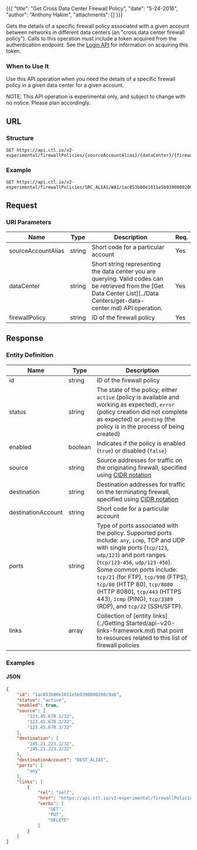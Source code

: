{{{
  "title": "Get Cross Data Center Firewall Policy",
  "date": "5-24-2016",
  "author": "Anthony Hakim",
  "attachments": []
}}}

Gets the details of a specific firewall policy associated with a given account between networks in different data centers (an "cross data center firewall policy"). Calls to this operation must include a token acquired from the authentication endpoint. See the [Login API](../Authentication/login.md) for information on acquiring this token.

### When to Use It

Use this API operation when you need the details of a specific firewall policy in a given data center for a given account.

  NOTE: This API operation is experimental only, and subject to change with no notice. Please plan accordingly.

## URL

### Structure

    GET https://api.ctl.io/v2-experimental/firewallPolicies/{sourceAccountAlias}/{dataCenter}/{firewallPolicy}

### Example

    GET https://api.ctl.io/v2-experimental/firewallPolicies/SRC_ALIAS/WA1/1ac853b00e1011e5b9390800200c9a66

## Request

### URI Parameters

| Name | Type | Description | Req. |
| --- | --- | --- | --- |
| sourceAccountAlias | string | Short code for a particular account | Yes |
| dataCenter | string | Short string representing the data center you are querying. Valid codes can be retrieved from the [Get Data Center List](../Data Centers/get-data-center.md) API operation. | Yes |
| firewallPolicy | string | ID of the firewall policy  | Yes |

## Response

### Entity Definition

| Name | Type | Description |
| --- | --- | --- |
| id | string | ID of the firewall policy  |
| status | string | The state of the policy; either `active` (policy is available and working as expected), `error` (policy creation did not complete as expected) or `pending` (the policy is in the process of being created) |
| enabled | boolean | Indicates if the policy is enabled (`true`) or disabled (`false`) |
| source | string | Source addresses for traffic on the originating firewall, specified using [CIDR notation](http://en.wikipedia.org/wiki/Classless_Inter-Domain_Routing) |
| destination | string | Destination addresses for traffic on the terminating firewall, specified using [CIDR notation](http://en.wikipedia.org/wiki/Classless_Inter-Domain_Routing) |
| destinationAccount | string | Short code for a particular account |
| ports | string | Type of ports associated with the policy. Supported ports include: `any`, `icmp`, TCP and UDP with single ports (`tcp/123`, `udp/123`) and port ranges (`tcp/123-456`, `udp/123-456`). Some common ports include: `tcp/21` (for FTP), `tcp/990` (FTPS), `tcp/80` (HTTP 80), `tcp/8080` (HTTP 8080), `tcp/443` (HTTPS 443), `icmp` (PING), `tcp/3389` (RDP), and `tcp/22` (SSH/SFTP). |
| links | array | Collection of [entity links](../Getting Started/api-v20-links-framework.md) that point to resources related to this list of firewall policies |

### Examples

#### JSON
```json
{
    "id": "1ac853b00e1011e5b9390800200c9a6",
    "status": "active",
    "enabled": true,
    "source": [
        "123.45.678.1/32",
        "123.45.678.2/32",
        "123.45.678.3/32"
    ],
    "destination": [
        "245.21.223.1/32",
        "245.21.223.2/32"
    ],
    "destinationAccount": "DEST_ALIAS",
    "ports": [
        "any"
    ],
    "links": [
        {
            "rel": "self",
            "href": "https://api.ctl.io/v2-experimental/firewallPolicies/SRC_ALIAS/WA1/1ac853b00e1011e5b9390800200c9a6",
            "verbs": [
                "GET",
                "PUT",
                "DELETE"
            ]
        }
    ]
}
```
